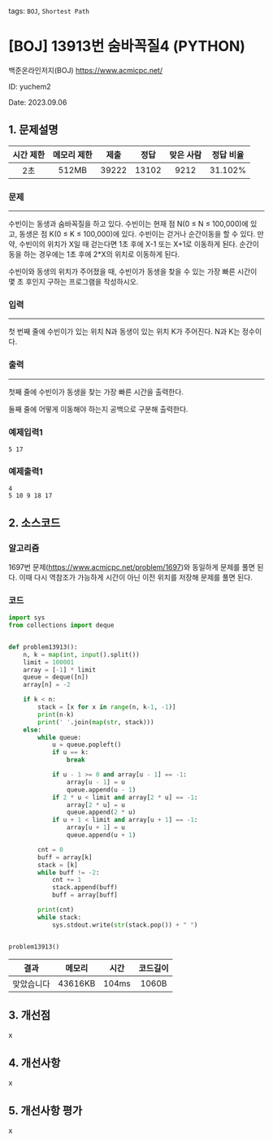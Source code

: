 tags: `BOJ`, `Shortest Path`
# [BOJ] 13913번 숨바꼭질4 (PYTHON)
백준온라인저지(BOJ) https://www.acmicpc.net/

ID: yuchem2

Date: 2023.09.06
## 1. 문제설명
| 시간 제한 | 메모리 제한 | 제출  | 정답 | 맞은 사람 | 정답 비율 |
| :---: | :---: | :---: | :---: | :---: | :---: |
|    2초   |  512MB | 39222 | 13102 | 9212 | 31.102% |

### 문제
---
수빈이는 동생과 숨바꼭질을 하고 있다. 수빈이는 현재 점 N(0 ≤ N ≤ 100,000)에 있고, 동생은 점 K(0 ≤ K ≤ 100,000)에 있다. 수빈이는 걷거나 순간이동을 할 수 있다. 만약, 수빈이의 위치가 X일 때 걷는다면 1초 후에 X-1 또는 X+1로 이동하게 된다. 순간이동을 하는 경우에는 1초 후에 2*X의 위치로 이동하게 된다.

수빈이와 동생의 위치가 주어졌을 때, 수빈이가 동생을 찾을 수 있는 가장 빠른 시간이 몇 초 후인지 구하는 프로그램을 작성하시오.

### 입력
---
첫 번째 줄에 수빈이가 있는 위치 N과 동생이 있는 위치 K가 주어진다. N과 K는 정수이다.

### 출력
---
첫째 줄에 수빈이가 동생을 찾는 가장 빠른 시간을 출력한다.

둘째 줄에 어떻게 이동해야 하는지 공백으로 구분해 출력한다.

### 예제입력1
```
5 17
```
### 예제출력1
```
4
5 10 9 18 17
```
## 2. 소스코드

### 알고리즘
1697번 문제(https://www.acmicpc.net/problem/1697)와 동일하게 문제를 풀면 된다. 이때 다시 역참조가 가능하게 시간이 아닌 이전 위치를 저장해 문제를 풀면 된다. 

### 코드
```Python
import sys
from collections import deque


def problem13913():
    n, k = map(int, input().split())
    limit = 100001
    array = [-1] * limit
    queue = deque([n])
    array[n] = -2

    if k < n:
        stack = [x for x in range(n, k-1, -1)]
        print(n-k)
        print(' '.join(map(str, stack)))
    else:
        while queue:
            u = queue.popleft()
            if u == k:
                break

            if u - 1 >= 0 and array[u - 1] == -1:
                array[u - 1] = u
                queue.append(u - 1)
            if 2 * u < limit and array[2 * u] == -1:
                array[2 * u] = u
                queue.append(2 * u)
            if u + 1 < limit and array[u + 1] == -1:
                array[u + 1] = u
                queue.append(u + 1)

        cnt = 0
        buff = array[k]
        stack = [k]
        while buff != -2:
            cnt += 1
            stack.append(buff)
            buff = array[buff]

        print(cnt)
        while stack:
            sys.stdout.write(str(stack.pop()) + " ")


problem13913()

```

| 결과 | 메모리 | 시간 | 코드길이 |
|:---:|:-----: | :---: | :----: |
| 맞았습니다 | 43616KB | 104ms | 1060B |

## 3. 개선점
x
## 4. 개선사항

x

## 5. 개선사항 평가
x
